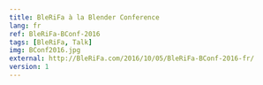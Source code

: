 ```yaml
---
title: BleRiFa à la Blender Conference
lang: fr
ref: BleRiFa-BConf-2016
tags: [BleRiFa, Talk]
img: BConf2016.jpg
external: http://BleRiFa.com/2016/10/05/BleRiFa-BConf-2016-fr/
version: 1
---
```


